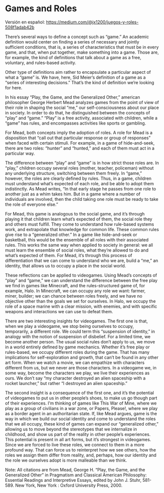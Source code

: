 # Games and Roles

Versión en español: https://medium.com/@jx1200/juegos-y-roles-508f1adab42b 


There’s several ways to define a concept such as “game.” An academic definition would center on finding a series of necessary and jointly sufficient conditions, that is, a series of characteristics that must be in every game, and that, when put together, make something into a game. Those are, for example, the kind of definitions that talk about a game as a free, voluntary, and rules-based activity.

Other type of definitions aim rather to encapsulate a particular aspect of what a “game” is. We have, here, Sid Meier’s definition of a game as a “series of interesting decisions.” That’s the kind of definition we’re looking for here.

In his essay “Play, the Game, and the Generalized Other,”  american philosopher George Herbert Mead analyzes games from the point of view of their role in shaping the social “me,” our self-consciousness about our place in society. In order to do that, he distinguished between the concepts of “play” and “game.” “Play” is a free activity, associated with children, while a “game” has rules, and encompasses activities like sports or gambling.

For Mead, both concepts imply the adoption of roles. A role for Mead is a disposition that “call out that particular response or group of responses” when faced with certain stimuli. For example, in a game of hide-and-seek, there are two roles: “hunter” and “hunted,” and each of them must act in a particular way.

The difference between “play” and “game” is in how strict those roles are. In “play,” children occupy several roles (mother, teacher, policeman) without any underlying structure, switching between them freely. In “game,” however, the roles are clearly defined by rules. Thus, in a game, children must understand what’s expected of each role, and be able to adopt them indistinctly. As Mead writes, “In that early stage he passes from one role to another just as a whim takes him. But in a game where a number of individuals are involved, then the child taking one role must be ready to take the role of everyone else.”

For Mead, this game is analogous to the social game, and it’s through playing it that children learn what’s expected of them, the social role they and others must fulfill. They come to understand how rule-based systems work, and extrapolate that knowledge for common life. These common rules give rise to a “generalized other.” In a game like hide-and-seek or basketball, this would be the ensemble of all roles with their associated rules. This works the same way when applied to society in general: we all must learn the ensemble of social roles, what they’re allowed to do and what’s expected of them. For Mead, it’s through this process of differentiation that we can come to understand who we are, build a “me,” an identity, that allows us to occupy a place in the social world. 

These reflections can be applied to videogames. Using Mead’s concepts of “play” and “game,” we can understand the difference between the free play we find in games like Minecraft, and the rules-structured game of, for example, Halo. In Minecraft, we can occupy any role we want: farmer, miner, builder; we can chance between roles freely, and we have no objective other than the goals we set for ourselves. In Halo, we occupy the role of a space marine with a clear mission, with enemies, and with specific weapons and interactions we can use to defeat them.

There are two interesting insights for videogames. The first one is that, when we play a videogame, we stop being ourselves to occupy, temporarily, a different role. We could term this “suspension of identity,” in analogy with the notion of suspension of disbelief. For a limited time, we become another person. The usual social rules don’t apply to us, we move in a world entirely defined by game mechanics. Whether it’s free play or rules-based, we occupy different roles during the game. That has many implications for self-exploration and growth, that can’t be found in any other art form. When we watch a movie, we can empathize with characters different from us, but we never are those characters. In a videogame we, in some way, become the characters we play, we live their experiences as ours. We don’t say “my character destroyed an alien spaceship with a rocket launcher,” but rather “I destroyed an alien spaceship.”

The second insight is a consequence of the first one, and it’s the potential of videogames to put us in other people’s shoes, to make us go though part of their experiences. I’m thinking of games like This War of Mine, where we play as a group of civilians in a war zone, or Papers, Please!, where we play as a border agent in an authoritarian state. If, like Mead argues, game is the way in which we build our social identity and come to understand the roles that we all occupy, these kind of games can expand our “generalized other,” allowing us to move beyond the stereotypes that we internalize in childhood, and show us part of the reality in other people’s experiences. This potential is present in all art forms, but it’s strongest in videogames. Since we are forced to live these roles, we connect to them in a more profound way. That can force us to reinterpret how we see others, how the roles we assign them differ from reality, and, perhaps, how our identity and the role we ourselves adopt is more malleable than we think.

Note: All citations are from Mead, George H. “Play, the Game, and the Generalized Other” in Pragmatism and Classical American Philosophy: Essential Readings and Interpretive Essays, edited by John J. Stuhr, 581-589. New York, New York : Oxford University Press, 2000.
